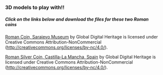 ### 3D models to play with!!

##### Click on the links below and download the files for these two Roman coins

[Roman Coin, Sarajevo Museum](https://skfb.ly/6VKVE) by Global Digital Heritage is licensed under Creative Commons Attribution-NonCommercial (http://creativecommons.org/licenses/by-nc/4.0/).

[Roman Silver Coin, Castilla-La Mancha, Spain](https://skfb.ly/6X9wp) by Global Digital Heritage is licensed under Creative Commons Attribution-NonCommercial (http://creativecommons.org/licenses/by-nc/4.0/).

